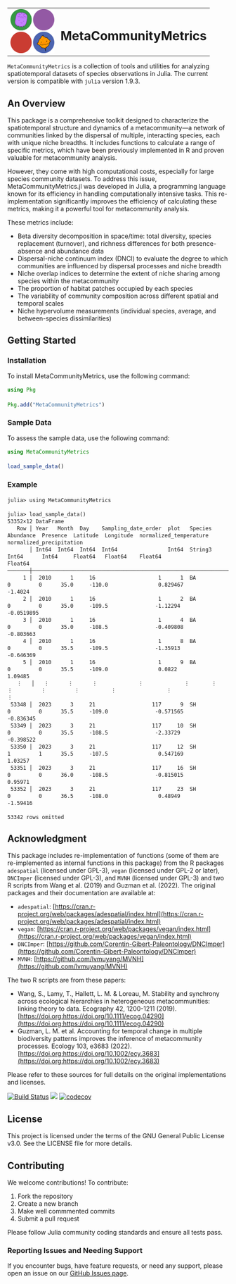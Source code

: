 <table>
  <tr>
    <td><img src="docs/src/assets/logo.png" alt="Logo" width="100" height="100"></td>
    <td><h1>MetaCommunityMetrics</h1></td>
  </tr>
</table>


`MetaCommunityMetrics` is a collection of tools and utilities for analyzing spatiotemporal datasets of species observations in Julia. The current version is compatible with `julia` version 1.9.3.

## An Overview
This package is a comprehensive toolkit designed to characterize the spatiotemporal structure and dynamics of a metacommunity—a network of communities linked by the dispersal of multiple, interacting species, each with unique niche breadths. It includes functions to calculate a range of specific metrics, which have been previously implemented in R and proven valuable for metacommunity analysis. 

However, they come with high computational costs, especially for large species community datasets. To address this issue, MetaCommunityMetrics.jl was developed in Julia, a programming language known for its efficiency in handling computationally intensive tasks. This re-implementation significantly improves the efficiency of calculating these metrics, making it a powerful tool for metacommunity analysis. 

These metrics include:
- Beta diversity decomposition in space/time: total diversity, species replacement (turnover), and richness differences for both presence-absence and abundance data
- Dispersal-niche continuum index (DNCI) to evaluate the degree to which communities are influenced by dispersal processes and niche breadth
- Niche overlap indices to determine the extent of niche sharing among species within the metacommunity
- The proportion of habitat patches occupied by each species
- The variability of community composition across different spatial and temporal scales
- Niche hypervolume measurements (individual species, average, and between-species dissimilarities)


## Getting Started

### Installation

To install MetaCommunityMetrics, use the following command:

```julia
using Pkg

Pkg.add("MetaCommunityMetrics")
```
### Sample Data
To assess the sample data, use the following command:
```julia
using MetaCommunityMetrics

load_sample_data()
```

### Example
```@jildoctest
julia> using MetaCommunityMetrics

julia> load_sample_data()
53352×12 DataFrame
   Row │ Year   Month  Day    Sampling_date_order  plot   Species  Abundance  Presence  Latitude  Longitude  normalized_temperature  normalized_precipitation 
       │ Int64  Int64  Int64  Int64                Int64  String3  Int64      Int64     Float64   Float64    Float64                 Float64                  
───────┼──────────────────────────────────────────────────────────────────────────────────────────────────────────────────────────────────────────────────────
     1 │  2010      1     16                    1      1  BA               0         0      35.0     -110.0                0.829467              -1.4024
     2 │  2010      1     16                    1      2  BA               0         0      35.0     -109.5               -1.12294               -0.0519895
     3 │  2010      1     16                    1      4  BA               0         0      35.0     -108.5               -0.409808              -0.803663
     4 │  2010      1     16                    1      8  BA               0         0      35.5     -109.5               -1.35913               -0.646369
     5 │  2010      1     16                    1      9  BA               0         0      35.5     -109.0                0.0822                 1.09485
   ⋮   │   ⋮      ⋮      ⋮             ⋮             ⋮       ⋮         ⋮         ⋮         ⋮          ⋮                ⋮                        ⋮
 53348 │  2023      3     21                  117      9  SH               0         0      35.5     -109.0               -0.571565              -0.836345
 53349 │  2023      3     21                  117     10  SH               0         0      35.5     -108.5               -2.33729               -0.398522
 53350 │  2023      3     21                  117     12  SH               1         1      35.5     -107.5                0.547169               1.03257
 53351 │  2023      3     21                  117     16  SH               0         0      36.0     -108.5               -0.815015               0.95971
 53352 │  2023      3     21                  117     23  SH               0         0      36.5     -108.0                0.48949               -1.59416
                                                                                                                                            53342 rows omitted
```

## Acknowledgment
This package includes re-implementation of functions (some of them are re-implemented as internal functions in this package) from the R packages `adespatial` (licensed under GPL-3), `vegan` (licensed under GPL-2 or later), `DNCImper` (licensed under GPL-3), and `MVNH` (licensed under GPL-3) and two R scripts from Wang et al. (2019) and Guzman et al. (2022). The original packages and their documentation are available at:

- `adespatial`: [https://cran.r-project.org/web/packages/adespatial/index.html](https://cran.r-project.org/web/packages/adespatial/index.html)
- `vegan`: [https://cran.r-project.org/web/packages/vegan/index.html](https://cran.r-project.org/web/packages/vegan/index.html)
- `DNCImper`: [https://github.com/Corentin-Gibert-Paleontology/DNCImper](https://github.com/Corentin-Gibert-Paleontology/DNCImper)
- `MVNH`: [https://github.com/lvmuyang/MVNH](https://github.com/lvmuyang/MVNH)

The two R scripts are from these papers:
- Wang, S., Lamy, T., Hallett, L. M. & Loreau, M. Stability and synchrony across ecological hierarchies in heterogeneous metacommunities: linking theory to data. Ecography 42, 1200-1211 (2019). [https://doi.org:https://doi.org/10.1111/ecog.04290](https://doi.org:https://doi.org/10.1111/ecog.04290)
- Guzman, L. M. et al. Accounting for temporal change in multiple biodiversity patterns improves the inference of metacommunity processes. Ecology 103, e3683 (2022). [https://doi.org:https://doi.org/10.1002/ecy.3683](https://doi.org:https://doi.org/10.1002/ecy.3683)

Please refer to these sources for full details on the original implementations and licenses.


[![Build Status](https://github.com/cralibe/MetaCommunityMetrics.jl/actions/workflows/CI.yml/badge.svg?branch=main)](https://github.com/cralibe/MetaCommunityMetrics.jl/actions/workflows/CI.yml?query=branch%3Amain)
[![](https://img.shields.io/badge/docs-stable-blue.svg)](https://cralibe.github.io/MetaCommunityMetrics.jl/)
[![codecov](https://codecov.io/github/cralibe/MetaCommunityMetrics.jl/graph/badge.svg?token=OKUWBS8R7U)](https://codecov.io/github/cralibe/MetaCommunityMetrics.jl)

## License
This project is licensed under the terms of the GNU General Public License v3.0. See the LICENSE file for more details.

## Contributing
We welcome contributions! To contribute:
1. Fork the repository
2. Create a new branch
3. Make well commmented commits
4. Submit a pull request

Please follow Julia community coding standards and ensure all tests pass.

### Reporting Issues and Needing Support
If you encounter bugs, have feature requests, or need any support, please open an issue on our 
[GitHub Issues page](https://github.com/cralibe/MetaCommunityMetrics.jl/issues).



